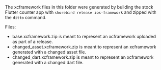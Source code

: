 The xcframework files in this folder were generated by building the stock Flutter counter app with `shorebird release ios-framework` and zipped with the `ditto` command.

Files:

- base.xcframework.zip is meant to represent an xcframework uploaded as part of a release.
- changed_asset.xcframework.zip is meant to represent an xcframework generated with a changed asset file.
- changed_dart.xcframework.zip is meant to represent an xcframework generated with a changed dart file.
